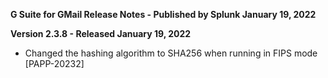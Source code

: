 **G Suite for GMail Release Notes - Published by Splunk January 19, 2022**


**Version 2.3.8 - Released January 19, 2022**

* Changed the hashing algorithm to SHA256 when running in FIPS mode [PAPP-20232]